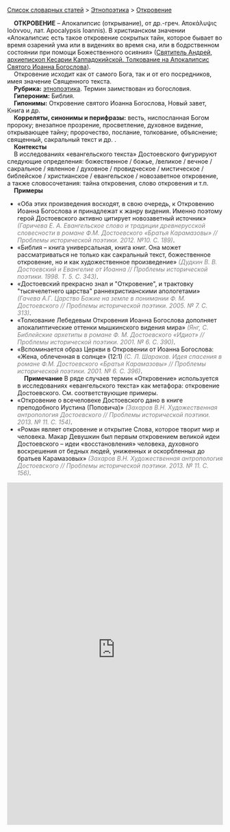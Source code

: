 <style>
st { color: Gray;
  font-style: italic;}
</style>

[Список словарных статей](https://thesaurus-dostoevsky.github.io/Thesaurus/) > [Этнопоэтика](ethnopoe.md) > [Откровение](откровение.md) 

&nbsp;&nbsp;&nbsp;&nbsp;**ОТКРОВЕНИЕ** – Апокалипсис (открывание),  от др.-греч.  Αποκάλυψις Ιοάννου, лат. Apocalypsis Ioannis). В христианском значении «Апокалипсис есть такое откровение сокрытых тайн, которое бывает во время озарений ума или в видениях во время сна, или в бодрственном состоянии при помощи Божественного осияния» ([Святитель Андрей, архиепископ Кесарии Каппадокийской. Толкование на Апокалипсис Святого Иоанна Богослова](https://lib.pravmir.ru/library/readbook/44)).  
&nbsp;&nbsp;&nbsp;&nbsp;Откровение исходит как от самого Бога, так и от его посредников, имея значение Священного текста.  
&nbsp;&nbsp;&nbsp;&nbsp;**Рубрика:** [этнопоэтика](ethnopoe.md). Термин заимствован из богословия.  
&nbsp;&nbsp;&nbsp;&nbsp;**Гипероним:** Библия.  
&nbsp;&nbsp;&nbsp;&nbsp;**Гипонимы:** Откровение святого Иоанна Богослова, Новый завет, Книга и др.  
&nbsp;&nbsp;&nbsp;&nbsp;**Корреляты, синонимы и перифразы:** весть, ниспосланная Богом пророку; внезапное прозрение, просветление, духовное видение, открывающее тайну; пророчество, послание, толкование, объяснение; священный, сакральный текст и др. .  
&nbsp;&nbsp;&nbsp;&nbsp;**Контексты**  
&nbsp;&nbsp;&nbsp;&nbsp;В исследованиях «евангельского текста» Достоевского фигурируют следующие определения: божественное / божье, /великое / вечное / сакральное / явленное / духовное / провидческое / мистическое / библейское / христианское / евангельское / новозаветное откровение, а также словосочетания: тайна откровения,  слово откровения и т.п.  
&nbsp;&nbsp;&nbsp;&nbsp;**Примеры**  
* «Оба этих произведения восходят, в свою очередь, к Откровению Иоанна Богослова и принадлежат к жанру видения. Именно поэтому герой Достоевского активно цитирует новозаветный источник» <st>(Гаричева Е. А. Евангельское слово и традиции древнерусской словесности в романе Ф.М. Достоевского «Братья Карамазовы» // Проблемы исторической поэтики. 2012. №10. С. 189)</st>.
* «Библия – книга универсальная, книга книг. Она может рассматриваться не только как сакральный текст, божественное откровение, но и как художественное произведение» <st>(Дудкин В. В. Достоевский и Евангелие от Иоанна // Проблемы исторической поэтики. 1998. Т. 5. С. 343)</st>.
* «Достоевский прекрасно знал и "Откровение", и трактовку "тысячелетнего царства" раннехристианскими апологетами» <st>(Гачева А.Г. Царство Божие на земле в понимании Ф. М. Достоевского // Проблемы исторической поэтики.  2005. № 7. С. 313)</st>.
* «Толкование Лебедевым Откровения Иоанна Богослова дополняет апокалиптические оттенки мышкинского видения мира» <st>(Янг, С. Библейские архетипы в романе Ф. М. Достоевского «Идиот» // Проблемы исторической поэтики.  2001. № 6. С. 390)</st>.  
* «Вспоминается образ Церкви в Откровении от Иоанна Богослова: «Жена, облеченная в солнце» (12:1) <st>(С. Л. Шараков. Идея спасения в романе Ф.М. Достоевского «Братья Карамазовы» // Проблемы исторической поэтики.  2001. № 6.  С. 396)</st>.  <br>
&nbsp;&nbsp;&nbsp;&nbsp;**Примечание** В ряде случаев термин «Откровение» используется в исследованиях «евангельского текста» как метафора: откровение Достоевского. См. соответствующие примеры.  
* «Откровение о всечеловеке Достоевского дано в книге преподобного Иустина (Поповича)» <st>(Захаров В.Н. Художественная антропология Достоевского  // Проблемы исторической поэтики.  2013. № 11. С. 154)</st>. 
* «Роман являет откровение и открытие Слова, которое творит мир и человека. Макар Девушкин был первым откровением великой идеи Достоевского – идеи «восстановления» человека, духовного воскрешения от бедных людей, униженных и оскорбленных до братьев Карамазовых» <st>(Захаров В.Н.  Художественная антропология Достоевского  // Проблемы исторической поэтики.  2013. № 11. С. 156)</st>.


<iframe src="https://thesaurus-dostoevsky.github.io/nk/откровение.html" style="border:0px;width:100%;height:800px" allowfullscreen="true" webkitallowfullscreen="true" mozallowfullscreen="true">
